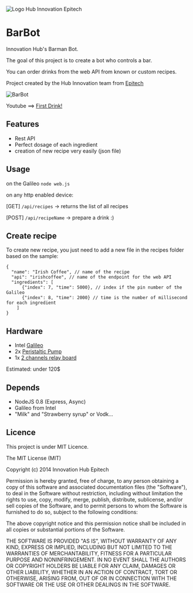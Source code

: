 ![Logo Hub Innovation Epitech](http://oi60.tinypic.com/23r2wdu.jpg)

BarBot
======

Innovation Hub's Barman Bot.

The goal of this project is to create a bot who controls a bar.

You can order drinks from the web API from known or custom recipes.

Project created by the Hub Innovation team from [Epitech](http://www.epitech.eu)

![BarBot](http://i.imgur.com/Hy9zxVt.jpg)

Youtube ==> [First Drink!](http://www.youtube.com/watch?v=8okK15RWCJY)

Features
--------
* Rest API
* Perfect dosage of each ingredient 
* creation of new recipe very easily (json file)

Usage
-------

on the Galileo
`node web.js`

on any http enabled device:

[GET] `/api/recipes` -> returns the list of all recipes

[POST] `/api/recipeName` -> prepare a drink :)

Create recipe
-------

To create new recipe, you just need to add a new file in the recipes folder based on the sample:

```
{
  "name": "Irish Coffee", // name of the recipe
  "api": "irishcoffee", // name of the endpoint for the web API
  "ingredients": [
      {"index": 7, "time": 5000}, // index if the pin number of the Galileo
      {"index": 8, "time": 2000} // time is the number of millisecond for each ingredient
    ]
}
```

Hardware
--------
* Intel [Galileo](http://www.intel.com/content/www/us/en/intelligent-systems/galileo/galileo-overview.html)
* 2x [Peristaltic Pump](https://www.adafruit.com/blog/2012/12/19/new-product-peristaltic-liquid-pump-with-silicone-tubing/)
* 1x [2 channels relay board](http://www.elecfreaks.com/store/2-channel-5v12v24v-relay-module-p-270.html)

Estimated: under 120$

Depends
-------
* NodeJS 0.8 (Express, Async)
* Galileo from Intel
* "Milk" and "Strawberry syrup" or Vodk...

Licence
-------
This project is under MIT Licence.

The MIT License (MIT)

Copyright (c) 2014 Innovation Hub Epitech

Permission is hereby granted, free of charge, to any person obtaining a copy
of this software and associated documentation files (the "Software"), to deal
in the Software without restriction, including without limitation the rights
to use, copy, modify, merge, publish, distribute, sublicense, and/or sell
copies of the Software, and to permit persons to whom the Software is
furnished to do so, subject to the following conditions:

The above copyright notice and this permission notice shall be included in
all copies or substantial portions of the Software.

THE SOFTWARE IS PROVIDED "AS IS", WITHOUT WARRANTY OF ANY KIND, EXPRESS OR
IMPLIED, INCLUDING BUT NOT LIMITED TO THE WARRANTIES OF MERCHANTABILITY,
FITNESS FOR A PARTICULAR PURPOSE AND NONINFRINGEMENT. IN NO EVENT SHALL THE
AUTHORS OR COPYRIGHT HOLDERS BE LIABLE FOR ANY CLAIM, DAMAGES OR OTHER
LIABILITY, WHETHER IN AN ACTION OF CONTRACT, TORT OR OTHERWISE, ARISING FROM,
OUT OF OR IN CONNECTION WITH THE SOFTWARE OR THE USE OR OTHER DEALINGS IN
THE SOFTWARE.

